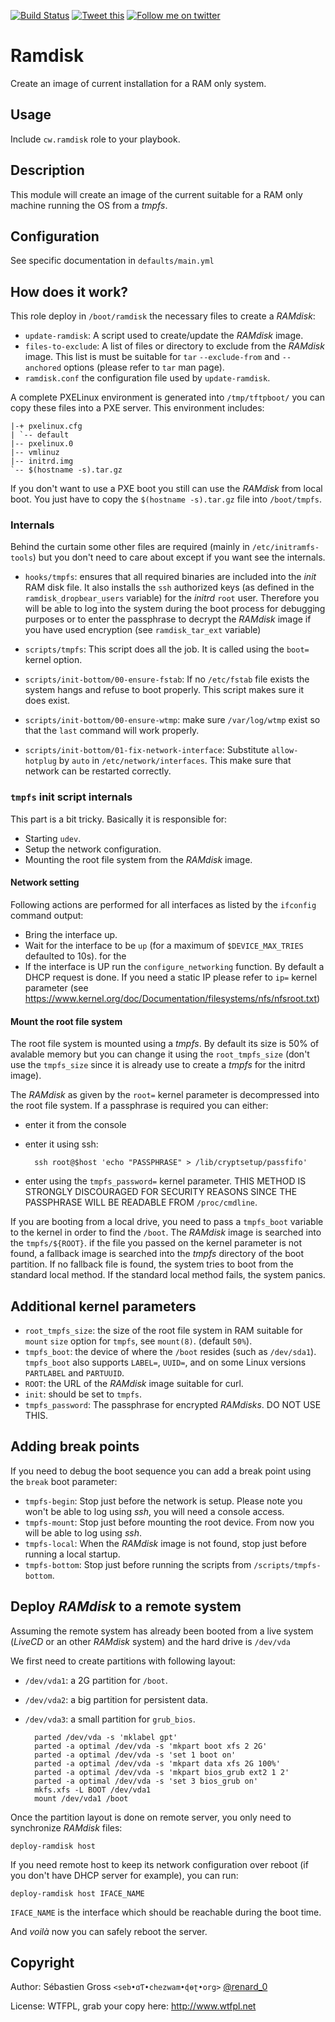 <!--

---
lang: american
---
-->

[![Build Status](https://travis-ci.org/cw-ansible/cw.ramdisk.svg?branch=master)](https://travis-ci.org/cw-ansible/cw.ramdisk)
[![Tweet this](http://img.shields.io/badge/Tweet-it00aced.svg)](https://twitter.com/intent/tweet?tw_p=tweetbutton&via=renard_0&url=https%3A%2F%2Fgithub.com%2Fcw-ansible%2Fcw.ramdisk&text=Run%20linux%20from%20a%20%23tmpfs%20filesystem%20in%20%23RAM.)
[![Follow me on twitter](http://img.shields.io/badge/Twitter-Follow-00aced.svg)](https://twitter.com/intent/follow?region=follow_link&screen_name=renard_0&tw_p=followbutton)


# Ramdisk

Create an image of current installation for a RAM only system.


## Usage

Include `cw.ramdisk` role to your playbook.

## Description

This module will create an image of the current suitable for a RAM only
machine running the OS from a *tmpfs*.

## Configuration

See specific documentation in `defaults/main.yml`

## How does it work?

This role deploy in `/boot/ramdisk` the necessary files to create a *RAMdisk*:

- `update-ramdisk`: A script used to create/update the *RAMdisk* image.
- `files-to-exclude`: A list of files or directory to exclude from the
*RAMdisk* image. This list is must be suitable for `tar` `--exclude-from`
and `--anchored` options (please refer to `tar` man page).
- `ramdisk.conf` the configuration file used by `update-ramdisk`.

A complete PXELinux environment is generated into `/tmp/tftpboot/` you can
copy these files into a PXE server. This environment includes:

    |-+ pxelinux.cfg
    | `-- default
    |-- pxelinux.0
    |-- vmlinuz
    |-- initrd.img
    `-- $(hostname -s).tar.gz

If you don't want to use a PXE boot you still can use the *RAMdisk* from local
boot. You just have to copy the `$(hostname -s).tar.gz` file into
`/boot/tmpfs`.


### Internals

Behind the curtain some other files are required (mainly in
`/etc/initramfs-tools`) but you don't need to care about except if you want
see the internals.

- `hooks/tmpfs`: ensures that all required binaries are included into the
  *init* RAM disk file. It also installs the `ssh` authorized keys (as defined
  in the `ramdisk_dropbear_users` variable) for the *initrd* `root`
  user. Therefore you will be able to log into the system during the boot
  process for debugging purposes or to enter the passphrase to decrypt the
  *RAMdisk* image if you have used encryption (see `ramdisk_tar_ext` variable)

- `scripts/tmpfs`: This script does all the job. It is called using the
  `boot=` kernel option.

- `scripts/init-bottom/00-ensure-fstab`: If no `/etc/fstab` file exists the
  system hangs and refuse to boot properly. This script makes sure it does
  exist.

- `scripts/init-bottom/00-ensure-wtmp`: make sure `/var/log/wtmp` exist so
  that the `last` command will work properly.

- `scripts/init-bottom/01-fix-network-interface`: Substitute `allow-hotplug`
  by `auto` in `/etc/network/interfaces`. This make sure that network can be
  restarted correctly.

### `tmpfs` init script internals

This part is a bit tricky. Basically it is responsible for:

- Starting `udev`.
- Setup the network configuration.
- Mounting the root file system from the *RAMdisk* image.


#### Network setting

Following actions are performed for all interfaces as listed by the
`ifconfig` command output:

- Bring the interface up.
- Wait for the interface to be `up` (for a maximum of `$DEVICE_MAX_TRIES`
  defaulted to 10s). for the
- If the interface is UP run the `configure_networking` function. By default
  a DHCP request is done. If you need a static IP please refer to `ip=`
  kernel parameter (see
  https://www.kernel.org/doc/Documentation/filesystems/nfs/nfsroot.txt)

#### Mount the root file system

The root file system is mounted using a *tmpfs*. By default its size is 50%
of avalable memory but you can change it using the `root_tmpfs_size` (don't
use the `tmpfs_size` since it is already use to create a *tmpfs* for the
initrd image).

The *RAMdisk* as given by the `root=` kernel parameter is decompressed into
the root file system. If a passphrase is required you can either:

- enter it from the console
- enter it using ssh:

        ssh root@$host 'echo "PASSPHRASE" > /lib/cryptsetup/passfifo'

- enter using the `tmpfs_password=` kernel parameter. THIS METHOD IS
  STRONGLY DISCOURAGED FOR SECURITY REASONS SINCE THE PASSPHRASE WILL BE
  READABLE FROM `/proc/cmdline`.

If you are booting from a local drive, you need to pass a `tmpfs_boot`
variable to the kernel in order to find the `/boot`. The *RAMdisk* image is
searched into the `tmpfs/${ROOT}`. if the file you passed on the kernel
parameter is not found, a fallback image is searched into the *tmpfs*
directory of the boot partition. If no fallback file is found, the system
tries to boot from the standard local method. If the standard local method
fails, the system panics.

## Additional kernel parameters

- `root_tmpfs_size`: the size of the root file system in RAM suitable for
  `mount` `size` option for `tmpfs`, see `mount(8)`. (default `50%`).
- `tmpfs_boot`: the device of where the `/boot` resides (such as
  `/dev/sda1`). `tmpfs_boot` also supports `LABEL=`, `UUID=`, and on some
  Linux versions `PARTLABEL` and `PARTUUID`.
- `ROOT`: the URL of the *RAMdisk* image suitable for curl.
- `init`: should be set to `tmpfs`.
- `tmpfs_password`: The passphrase for encrypted *RAMdisks*. DO NOT USE THIS.


## Adding break points

If you need to debug the boot sequence you can add a break point using the
`break` boot parameter:

- `tmpfs-begin`: Stop just before the network is setup. Please note you
  won't be able to log using *ssh*, you will need a console access.
- `tmpfs-mount`: Stop just before mounting the root device. From now you
  will be able to log using *ssh*.
- `tmpfs-local`: When the *RAMdisk* image is not found, stop just before
  running a local startup.
- `tmpfs-bottom`: Stop just before running the scripts from
  `/scripts/tmpfs-bottom`.

## Deploy *RAMdisk* to a remote system

Assuming the remote system has already been booted from a live system
(*LiveCD* or an other *RAMdisk* system) and the hard drive is `/dev/vda`

We first need to create partitions with following layout:

- `/dev/vda1`: a 2G partition for `/boot`.
- `/dev/vda2`: a big partition for persistent data.
- `/dev/vda3`: a small partition for `grub_bios`.

        parted /dev/vda -s 'mklabel gpt'
        parted -a optimal /dev/vda -s 'mkpart boot xfs 2 2G'
        parted -a optimal /dev/vda -s 'set 1 boot on'
        parted -a optimal /dev/vda -s 'mkpart data xfs 2G 100%'
        parted -a optimal /dev/vda -s 'mkpart bios_grub ext2 1 2'
        parted -a optimal /dev/vda -s 'set 3 bios_grub on'
        mkfs.xfs -L BOOT /dev/vda1
        mount /dev/vda1 /boot

Once the partition layout is done on remote server, you only need to
synchronize *RAMdisk* files:

	deploy-ramdisk host

If you need remote host to keep its network configuration over reboot (if
you don't have DHCP server for example), you can run:

	deploy-ramdisk host IFACE_NAME

`IFACE_NAME` is the interface which should be reachable during the boot time.

And *voilà* now you can safely reboot the server.

## Copyright

Author: Sébastien Gross `<seb•ɑƬ•chezwam•ɖɵʈ•org>` [@renard_0](https://twitter.com/renard_0)

License: WTFPL, grab your copy here: http://www.wtfpl.net
